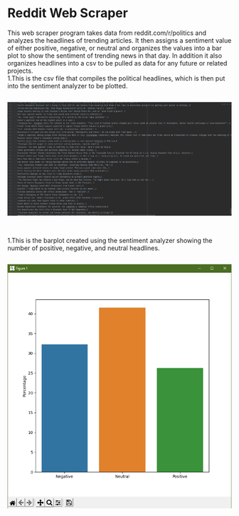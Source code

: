 # Reddit Web Scraper
This web scraper program takes data from reddit.com/r/politics and analyzes the headlines of trending articles. It then assigns a sentiment value
of either positive, negative, or neutral and organizes the values into a bar plot to show the sentiment of trending news in that day.
In addition it also organizes headlines into a csv to be pulled as data for any future or related projects.
<br>
1.This is the csv file that compiles the political headlines, which is then put into the sentiment analyzer to be plotted.
<pre>
</pre>
![me](https://github.com/snakemint/web-scraper/blob/main/reddit_headlines_csv.PNG)
<pre>

</pre>
1.This is the barplot created using the sentiment analyzer showing the number of positive, negative, and neutral headlines.
<pre>
</pre>
![me](https://github.com/snakemint/web-scraper/blob/main/sentiment_bar_plot.PNG)
